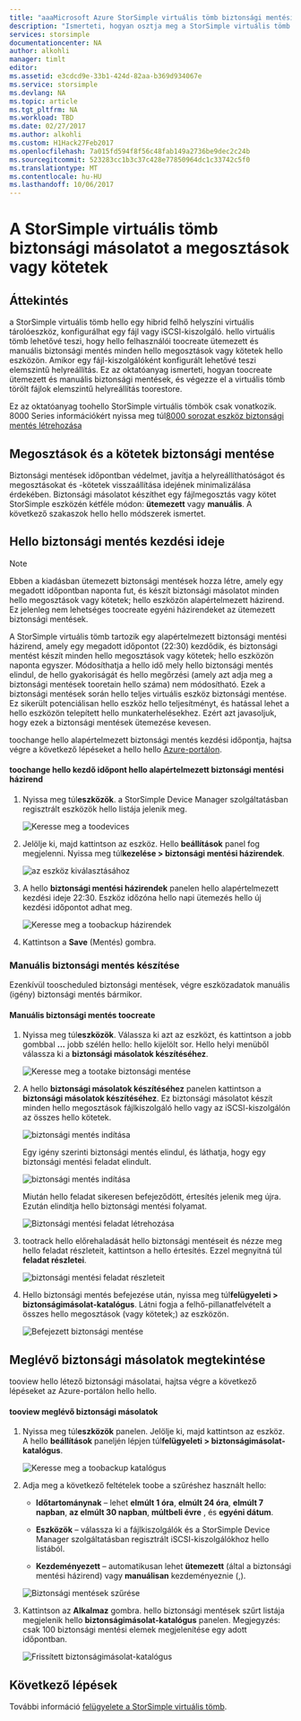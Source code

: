 ```yaml
---
title: "aaaMicrosoft Azure StorSimple virtuális tömb biztonsági mentési oktatóanyag |} Microsoft Docs"
description: "Ismerteti, hogyan osztja meg a StorSimple virtuális tömb mentése tooback és köteteket."
services: storsimple
documentationcenter: NA
author: alkohli
manager: timlt
editor: 
ms.assetid: e3cdcd9e-33b1-424d-82aa-b369d934067e
ms.service: storsimple
ms.devlang: NA
ms.topic: article
ms.tgt_pltfrm: NA
ms.workload: TBD
ms.date: 02/27/2017
ms.author: alkohli
ms.custom: H1Hack27Feb2017
ms.openlocfilehash: 7a015fd594f8f56c48fab149a2736be9dec2c24b
ms.sourcegitcommit: 523283cc1b3c37c428e77850964dc1c33742c5f0
ms.translationtype: MT
ms.contentlocale: hu-HU
ms.lasthandoff: 10/06/2017
---
```

# <a name="back-up-shares-or-volumes-on-your-storsimple-virtual-array"></a>A StorSimple virtuális tömb biztonsági másolatot a megosztások vagy kötetek

## <a name="overview"></a>Áttekintés

a StorSimple virtuális tömb hello egy hibrid felhő helyszíni virtuális tárolóeszköz, konfigurálhat egy fájl vagy iSCSI-kiszolgáló. hello virtuális tömb lehetővé teszi, hogy hello felhasználói toocreate ütemezett és manuális biztonsági mentés minden hello megosztások vagy kötetek hello eszközön. Amikor egy fájl-kiszolgálóként konfigurált lehetővé teszi elemszintű helyreállítás. Ez az oktatóanyag ismerteti, hogyan toocreate ütemezett és manuális biztonsági mentések, és végezze el a virtuális tömb törölt fájlok elemszintű helyreállítás toorestore.

Ez az oktatóanyag toohello StorSimple virtuális tömbök csak vonatkozik. 8000 Series információkért nyissa meg túl[8000 sorozat eszköz biztonsági mentés létrehozása](storsimple-manage-backup-policies-u2.md)

## <a name="back-up-shares-and-volumes"></a>Megosztások és a kötetek biztonsági mentése

Biztonsági mentések időpontban védelmet, javítja a helyreállíthatóságot és megosztásokat és -kötetek visszaállítása idejének minimalizálása érdekében. Biztonsági másolatot készíthet egy fájlmegosztás vagy kötet StorSimple eszközén kétféle módon: **ütemezett** vagy **manuális**. A következő szakaszok hello hello módszerek ismertet.

## <a name="change-hello-backup-start-time"></a>Hello biztonsági mentés kezdési ideje

> [!NOTE]
> Ebben a kiadásban ütemezett biztonsági mentések hozza létre, amely egy megadott időpontban naponta fut, és készít biztonsági másolatot minden hello megosztások vagy kötetek; hello eszközön alapértelmezett házirend. Ez jelenleg nem lehetséges toocreate egyéni házirendeket az ütemezett biztonsági mentések.


A StorSimple virtuális tömb tartozik egy alapértelmezett biztonsági mentési házirend, amely egy megadott időpontot (22:30) kezdődik, és biztonsági mentést készít minden hello megosztások vagy kötetek; hello eszközön naponta egyszer. Módosíthatja a hello idő mely hello biztonsági mentés elindul, de hello gyakoriságát és hello megőrzési (amely azt adja meg a biztonsági mentések tooretain hello száma) nem módosítható. Ezek a biztonsági mentések során hello teljes virtuális eszköz biztonsági mentése. Ez sikerült potenciálisan hello eszköz hello teljesítményt, és hatással lehet a hello eszközön telepített hello munkaterhelésekhez. Ezért azt javasoljuk, hogy ezek a biztonsági mentések ütemezése kevesen.

 toochange hello alapértelmezett biztonsági mentés kezdési időpontja, hajtsa végre a következő lépéseket a hello hello [Azure-portálon](https://portal.azure.com/).

#### <a name="toochange-hello-start-time-for-hello-default-backup-policy"></a>toochange hello kezdő időpont hello alapértelmezett biztonsági mentési házirend

1. Nyissa meg túl**eszközök**. a StorSimple Device Manager szolgáltatásban regisztrált eszközök hello listája jelenik meg. 
   
    ![Keresse meg a toodevices](./media/storsimple-virtual-array-backup/changebuschedule1.png)

2. Jelölje ki, majd kattintson az eszköz. Hello **beállítások** panel fog megjelenni. Nyissa meg túl**kezelése > biztonsági mentési házirendek**.
   
    ![az eszköz kiválasztásához](./media/storsimple-virtual-array-backup/changebuschedule2.png)

3. A hello **biztonsági mentési házirendek** panelen hello alapértelmezett kezdési ideje 22:30. Eszköz időzóna hello napi ütemezés hello új kezdési időpontot adhat meg.
   
    ![Keresse meg a toobackup házirendek](./media/storsimple-virtual-array-backup/changebuschedule5.png)

4. Kattintson a **Save** (Mentés) gombra.

### <a name="take-a-manual-backup"></a>Manuális biztonsági mentés készítése

Ezenkívül tooscheduled biztonsági mentések, végre eszközadatok manuális (igény) biztonsági mentés bármikor.

#### <a name="toocreate-a-manual-backup"></a>Manuális biztonsági mentés toocreate

1. Nyissa meg túl**eszközök**. Válassza ki azt az eszközt, és kattintson a jobb gombbal **...**  jobb szélén hello: hello kijelölt sor. Hello helyi menüből válassza ki a **biztonsági másolatok készítéséhez**.
   
    ![Keresse meg a tootake biztonsági mentése](./media/storsimple-virtual-array-backup/takebackup1m.png)

2. A hello **biztonsági másolatok készítéséhez** panelen kattintson a **biztonsági másolatok készítéséhez**. Ez biztonsági másolatot készít minden hello megosztások fájlkiszolgáló hello vagy az iSCSI-kiszolgálón az összes hello kötetek. 
   
    ![biztonsági mentés indítása](./media/storsimple-virtual-array-backup/takebackup2m.png)
   
    Egy igény szerinti biztonsági mentés elindul, és láthatja, hogy egy biztonsági mentési feladat elindult.
   
    ![biztonsági mentés indítása](./media/storsimple-virtual-array-backup/takebackup3m.png) 
   
    Miután hello feladat sikeresen befejeződött, értesítés jelenik meg újra. Ezután elindítja hello biztonsági mentési folyamat.
   
    ![Biztonsági mentési feladat létrehozása](./media/storsimple-virtual-array-backup/takebackup4m.png)

3. tootrack hello előrehaladását hello biztonsági mentéseit és nézze meg hello feladat részleteit, kattintson a hello értesítés. Ezzel megnyitná túl **feladat részletei**.
   
     ![biztonsági mentési feladat részleteit](./media/storsimple-virtual-array-backup/takebackup5m.png)

4. Hello biztonsági mentés befejezése után, nyissa meg túl**felügyeleti > biztonságimásolat-katalógus**. Látni fogja a felhő-pillanatfelvételt a összes hello megosztások (vagy kötetek;) az eszközön.
   
    ![Befejezett biztonsági mentése](./media/storsimple-virtual-array-backup/takebackup19m.png) 

## <a name="view-existing-backups"></a>Meglévő biztonsági másolatok megtekintése
tooview hello létező biztonsági másolatai, hajtsa végre a következő lépéseket az Azure-portálon hello hello.

#### <a name="tooview-existing-backups"></a>tooview meglévő biztonsági másolatok

1. Nyissa meg túl**eszközök** panelen. Jelölje ki, majd kattintson az eszköz. A hello **beállítások** paneljén lépjen túl**felügyeleti > biztonságimásolat-katalógus**.
   
    ![Keresse meg a toobackup katalógus](./media/storsimple-virtual-array-backup/viewbackups1.png)
2. Adja meg a következő feltételek toobe a szűréshez használt hello:
   
    - **Időtartománynak** – lehet **elmúlt 1 óra**, **elmúlt 24 óra**, **elmúlt 7 napban**, **az elmúlt 30 napban**, **múltbeli évre** , és **egyéni dátum**.
    
    - **Eszközök** – válassza ki a fájlkiszolgálók és a StorSimple Device Manager szolgáltatásban regisztrált iSCSI-kiszolgálókhoz hello listából.
   
    - **Kezdeményezett** – automatikusan lehet **ütemezett** (által a biztonsági mentési házirend) vagy **manuálisan** kezdeményeznie (,).
   
    ![Biztonsági mentések szűrése](./media/storsimple-virtual-array-backup/viewbackups2.png)

3. Kattintson az **Alkalmaz** gombra. hello biztonsági mentések szűrt listája megjelenik hello **biztonságimásolat-katalógus** panelen. Megjegyzés: csak 100 biztonsági mentési elemek megjelenítése egy adott időpontban.
   
    ![Frissített biztonságimásolat-katalógus](./media/storsimple-virtual-array-backup/viewbackups3.png)

## <a name="next-steps"></a>Következő lépések

További információ [felügyelete a StorSimple virtuális tömb](storsimple-ova-web-ui-admin.md).

